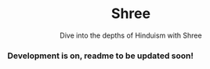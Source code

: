 <div align="center"><h1>Shree</h1></div>
<div align="center">Dive into the depths of Hinduism with Shree</div>

### Development is on, readme to be updated soon!
